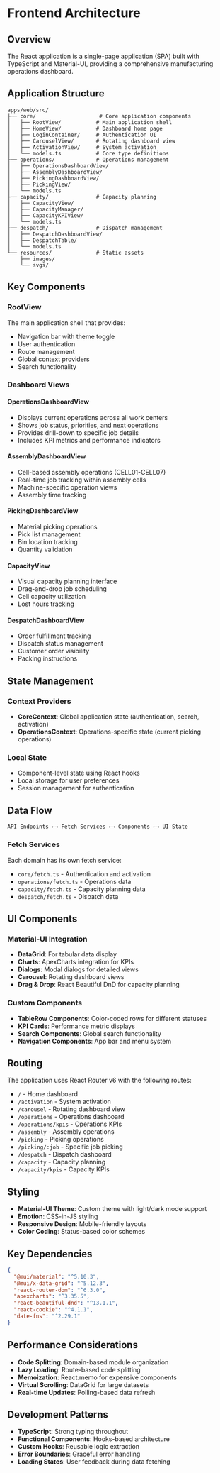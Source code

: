 # Frontend Architecture

## Overview

The React application is a single-page application (SPA) built with TypeScript and Material-UI, providing a comprehensive manufacturing operations dashboard.

## Application Structure

```
apps/web/src/
├── core/                    # Core application components
│   ├── RootView/           # Main application shell
│   ├── HomeView/           # Dashboard home page
│   ├── LoginContainer/     # Authentication UI
│   ├── CarouselView/       # Rotating dashboard view
│   ├── ActivationView/     # System activation
│   └── models.ts           # Core type definitions
├── operations/             # Operations management
│   ├── OperationsDashboardView/
│   ├── AssemblyDashboardView/
│   ├── PickingDashboardView/
│   ├── PickingView/
│   └── models.ts
├── capacity/               # Capacity planning
│   ├── CapacityView/
│   ├── CapacityManager/
│   ├── CapacityKPIView/
│   └── models.ts
├── despatch/               # Dispatch management
│   ├── DespatchDashboardView/
│   ├── DespatchTable/
│   └── models.ts
└── resources/              # Static assets
    ├── images/
    └── svgs/
```

## Key Components

### RootView
The main application shell that provides:
- Navigation bar with theme toggle
- User authentication
- Route management
- Global context providers
- Search functionality

### Dashboard Views

#### OperationsDashboardView
- Displays current operations across all work centers
- Shows job status, priorities, and next operations
- Provides drill-down to specific job details
- Includes KPI metrics and performance indicators

#### AssemblyDashboardView
- Cell-based assembly operations (CELL01-CELL07)
- Real-time job tracking within assembly cells
- Machine-specific operation views
- Assembly time tracking

#### PickingDashboardView
- Material picking operations
- Pick list management
- Bin location tracking
- Quantity validation

#### CapacityView
- Visual capacity planning interface
- Drag-and-drop job scheduling
- Cell capacity utilization
- Lost hours tracking

#### DespatchDashboardView
- Order fulfillment tracking
- Dispatch status management
- Customer order visibility
- Packing instructions

## State Management

### Context Providers
- **CoreContext**: Global application state (authentication, search, activation)
- **OperationsContext**: Operations-specific state (current picking operations)

### Local State
- Component-level state using React hooks
- Local storage for user preferences
- Session management for authentication

## Data Flow

```
API Endpoints ←→ Fetch Services ←→ Components ←→ UI State
```

### Fetch Services
Each domain has its own fetch service:
- `core/fetch.ts` - Authentication and activation
- `operations/fetch.ts` - Operations data
- `capacity/fetch.ts` - Capacity planning data
- `despatch/fetch.ts` - Dispatch data

## UI Components

### Material-UI Integration
- **DataGrid**: For tabular data display
- **Charts**: ApexCharts integration for KPIs
- **Dialogs**: Modal dialogs for detailed views
- **Carousel**: Rotating dashboard views
- **Drag & Drop**: React Beautiful DnD for capacity planning

### Custom Components
- **TableRow Components**: Color-coded rows for different statuses
- **KPI Cards**: Performance metric displays
- **Search Components**: Global search functionality
- **Navigation Components**: App bar and menu system

## Routing

The application uses React Router v6 with the following routes:

- `/` - Home dashboard
- `/activation` - System activation
- `/carousel` - Rotating dashboard view
- `/operations` - Operations dashboard
- `/operations/kpis` - Operations KPIs
- `/assembly` - Assembly operations
- `/picking` - Picking operations
- `/picking/:job` - Specific job picking
- `/despatch` - Dispatch dashboard
- `/capacity` - Capacity planning
- `/capacity/kpis` - Capacity KPIs

## Styling

- **Material-UI Theme**: Custom theme with light/dark mode support
- **Emotion**: CSS-in-JS styling
- **Responsive Design**: Mobile-friendly layouts
- **Color Coding**: Status-based color schemes

## Key Dependencies

```json
{
  "@mui/material": "^5.10.3",
  "@mui/x-data-grid": "^5.12.3",
  "react-router-dom": "^6.3.0",
  "apexcharts": "^3.35.5",
  "react-beautiful-dnd": "^13.1.1",
  "react-cookie": "^4.1.1",
  "date-fns": "^2.29.1"
}
```

## Performance Considerations

- **Code Splitting**: Domain-based module organization
- **Lazy Loading**: Route-based code splitting
- **Memoization**: React.memo for expensive components
- **Virtual Scrolling**: DataGrid for large datasets
- **Real-time Updates**: Polling-based data refresh

## Development Patterns

- **TypeScript**: Strong typing throughout
- **Functional Components**: Hooks-based architecture
- **Custom Hooks**: Reusable logic extraction
- **Error Boundaries**: Graceful error handling
- **Loading States**: User feedback during data fetching
